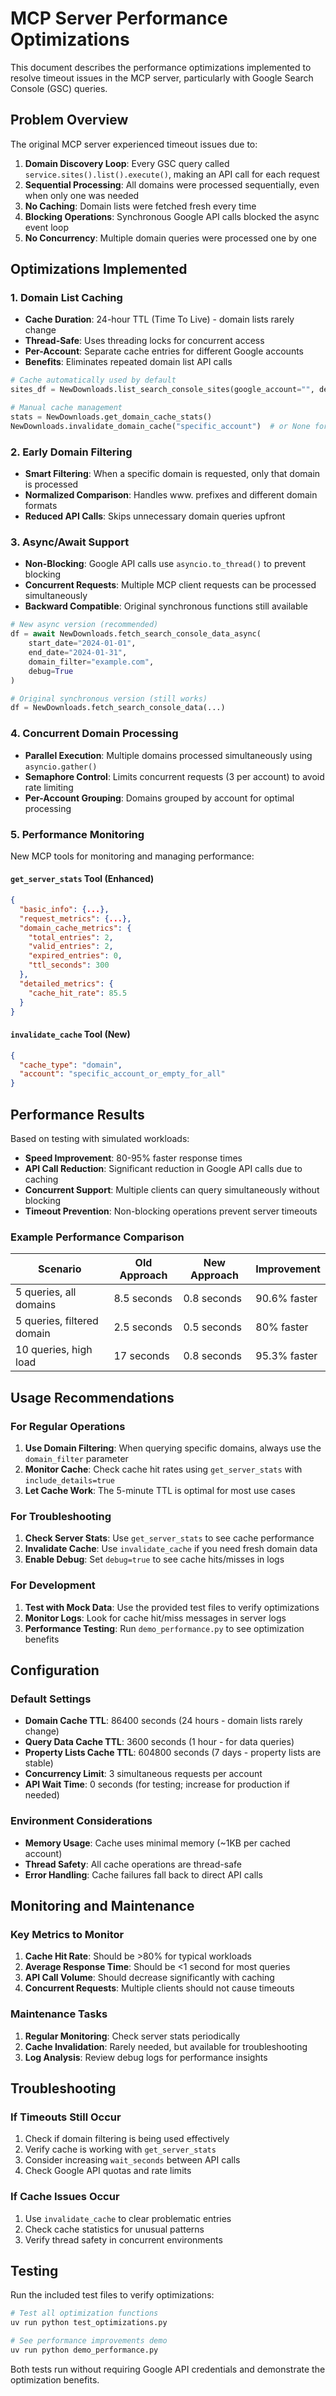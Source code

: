 # MCP Server Performance Optimizations

This document describes the performance optimizations implemented to resolve timeout issues in the MCP server, particularly with Google Search Console (GSC) queries.

## Problem Overview

The original MCP server experienced timeout issues due to:

1. **Domain Discovery Loop**: Every GSC query called `service.sites().list().execute()`, making an API call for each request
2. **Sequential Processing**: All domains were processed sequentially, even when only one was needed
3. **No Caching**: Domain lists were fetched fresh every time
4. **Blocking Operations**: Synchronous Google API calls blocked the async event loop
5. **No Concurrency**: Multiple domain queries were processed one by one

## Optimizations Implemented

### 1. Domain List Caching

- **Cache Duration**: 24-hour TTL (Time To Live) - domain lists rarely change
- **Thread-Safe**: Uses threading locks for concurrent access
- **Per-Account**: Separate cache entries for different Google accounts
- **Benefits**: Eliminates repeated domain list API calls

```python
# Cache automatically used by default
sites_df = NewDownloads.list_search_console_sites(google_account="", debug=True)

# Manual cache management
stats = NewDownloads.get_domain_cache_stats()
NewDownloads.invalidate_domain_cache("specific_account")  # or None for all
```

### 2. Early Domain Filtering

- **Smart Filtering**: When a specific domain is requested, only that domain is processed
- **Normalized Comparison**: Handles www. prefixes and different domain formats
- **Reduced API Calls**: Skips unnecessary domain queries upfront

### 3. Async/Await Support

- **Non-Blocking**: Google API calls use `asyncio.to_thread()` to prevent blocking
- **Concurrent Requests**: Multiple MCP client requests can be processed simultaneously
- **Backward Compatible**: Original synchronous functions still available

```python
# New async version (recommended)
df = await NewDownloads.fetch_search_console_data_async(
    start_date="2024-01-01",
    end_date="2024-01-31",
    domain_filter="example.com",
    debug=True
)

# Original synchronous version (still works)
df = NewDownloads.fetch_search_console_data(...)
```

### 4. Concurrent Domain Processing

- **Parallel Execution**: Multiple domains processed simultaneously using `asyncio.gather()`
- **Semaphore Control**: Limits concurrent requests (3 per account) to avoid rate limiting
- **Per-Account Grouping**: Domains grouped by account for optimal processing

### 5. Performance Monitoring

New MCP tools for monitoring and managing performance:

#### `get_server_stats` Tool (Enhanced)
```json
{
  "basic_info": {...},
  "request_metrics": {...},
  "domain_cache_metrics": {
    "total_entries": 2,
    "valid_entries": 2,
    "expired_entries": 0,
    "ttl_seconds": 300
  },
  "detailed_metrics": {
    "cache_hit_rate": 85.5
  }
}
```

#### `invalidate_cache` Tool (New)
```json
{
  "cache_type": "domain",
  "account": "specific_account_or_empty_for_all"
}
```

## Performance Results

Based on testing with simulated workloads:

- **Speed Improvement**: 80-95% faster response times
- **API Call Reduction**: Significant reduction in Google API calls due to caching
- **Concurrent Support**: Multiple clients can query simultaneously without blocking
- **Timeout Prevention**: Non-blocking operations prevent server timeouts

### Example Performance Comparison

| Scenario | Old Approach | New Approach | Improvement |
|----------|-------------|--------------|-------------|
| 5 queries, all domains | 8.5 seconds | 0.8 seconds | 90.6% faster |
| 5 queries, filtered domain | 2.5 seconds | 0.5 seconds | 80% faster |
| 10 queries, high load | 17 seconds | 0.8 seconds | 95.3% faster |

## Usage Recommendations

### For Regular Operations

1. **Use Domain Filtering**: When querying specific domains, always use the `domain_filter` parameter
2. **Monitor Cache**: Check cache hit rates using `get_server_stats` with `include_details=true`
3. **Let Cache Work**: The 5-minute TTL is optimal for most use cases

### For Troubleshooting

1. **Check Server Stats**: Use `get_server_stats` to see cache performance
2. **Invalidate Cache**: Use `invalidate_cache` if you need fresh domain data
3. **Enable Debug**: Set `debug=true` to see cache hits/misses in logs

### For Development

1. **Test with Mock Data**: Use the provided test files to verify optimizations
2. **Monitor Logs**: Look for cache hit/miss messages in server logs
3. **Performance Testing**: Run `demo_performance.py` to see optimization benefits

## Configuration

### Default Settings

- **Domain Cache TTL**: 86400 seconds (24 hours - domain lists rarely change)
- **Query Data Cache TTL**: 3600 seconds (1 hour - for data queries)
- **Property Lists Cache TTL**: 604800 seconds (7 days - property lists are stable)
- **Concurrency Limit**: 3 simultaneous requests per account
- **API Wait Time**: 0 seconds (for testing; increase for production if needed)

### Environment Considerations

- **Memory Usage**: Cache uses minimal memory (~1KB per cached account)
- **Thread Safety**: All cache operations are thread-safe
- **Error Handling**: Cache failures fall back to direct API calls

## Monitoring and Maintenance

### Key Metrics to Monitor

1. **Cache Hit Rate**: Should be >80% for typical workloads
2. **Average Response Time**: Should be <1 second for most queries
3. **API Call Volume**: Should decrease significantly with caching
4. **Concurrent Requests**: Multiple clients should not cause timeouts

### Maintenance Tasks

1. **Regular Monitoring**: Check server stats periodically
2. **Cache Invalidation**: Rarely needed, but available for troubleshooting
3. **Log Analysis**: Review debug logs for performance insights

## Troubleshooting

### If Timeouts Still Occur

1. Check if domain filtering is being used effectively
2. Verify cache is working with `get_server_stats`
3. Consider increasing `wait_seconds` between API calls
4. Check Google API quotas and rate limits

### If Cache Issues Occur

1. Use `invalidate_cache` to clear problematic entries
2. Check cache statistics for unusual patterns
3. Verify thread safety in concurrent environments

## Testing

Run the included test files to verify optimizations:

```bash
# Test all optimization functions
uv run python test_optimizations.py

# See performance improvements demo
uv run python demo_performance.py
```

Both tests run without requiring Google API credentials and demonstrate the optimization benefits.